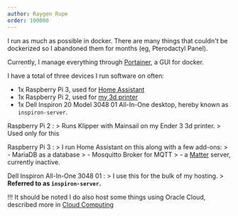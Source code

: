 ```yaml
---
author: Raygen Rupe
order: 100000
---
```


I run as much as possible in docker. There are many things that couldn't be dockerized so I abandoned them for months (eg, Pterodactyl Panel).

Currently, I manage everything through [Portainer](/overview/portainer), a GUI for docker.

I have a total of three devices I run software on often:
   - 1x Raspberry Pi 3, used for [Home Assistant](/)
   - 1x Raspberry Pi 2, used for [my 3d printer](/printer)
   - 1x Dell Inspiron 20 Model 3048 01 All-In-One desktop, hereby known as `inspiron-server`.

Raspberry Pi 2
:   > Runs Klipper with Mainsail on my Ender 3 3d printer.
    > Used only for this

Raspberry Pi 3
:   > I run Home Assistant on this along with a few add-ons:
    > - MariaDB as a database
    > - Mosquitto Broker for MQTT
    > - a [Matter](https://en.wikipedia.org/wiki/Matter_(standard)) server, currently inactive.

Dell Inspiron All-In-One 3048 01
:   > I use this for the bulk of my hosting.
    > **Referred to as `inspiron-server`.**

!!!
It should be noted I do also host some things using Oracle Cloud, described more in [Cloud Computing](/cloud-computing)